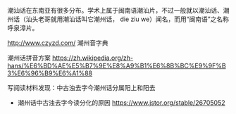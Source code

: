 潮汕话在东南亚有很多分布。学术上属于闽南语潮汕片，不过一般就以潮汕话、潮州话（汕头老哥就用潮汕话叫它潮州话， die ziu we）闻名，而用“闽南语”之名称呼泉漳片。

http://www.czyzd.com/ 潮州音字典

潮州话拼音方案 https://zh.wikipedia.org/zh-hans/%E6%BD%AE%E5%B7%9E%E8%A9%B1%E6%8B%BC%E9%9F%B3%E6%96%B9%E6%A1%88

写阅读材料发现：中古浊去字今潮州话分属阳上和阳去

- 潮州话中古浊去字今读分化的原因 https://www.jstor.org/stable/26705052